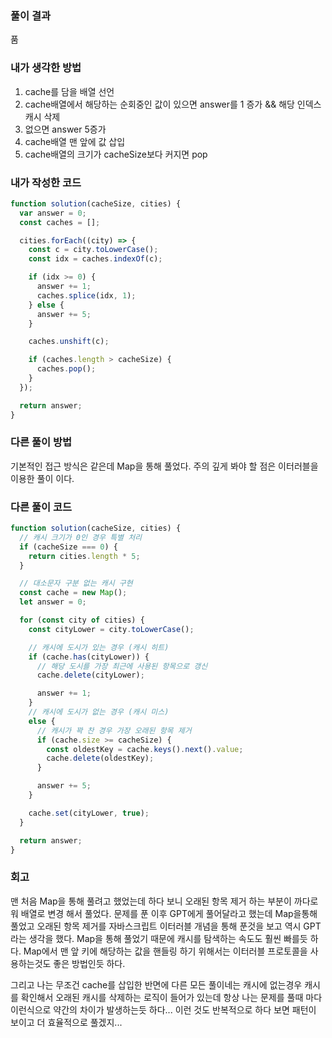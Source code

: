 ### 풀이 결과

품

### 내가 생각한 방법

1. cache를 담을 배열 선언
2. cache배열에서 해당하는 순회중인 값이 있으면 answer를 1 증가 && 해당 인덱스 캐시 삭제
3. 없으면 answer 5증가
4. cache배열 맨 앞에 값 삽입
5. cache배열의 크기가 cacheSize보다 커지면 pop

### 내가 작성한 코드

```javascript
function solution(cacheSize, cities) {
  var answer = 0;
  const caches = [];

  cities.forEach((city) => {
    const c = city.toLowerCase();
    const idx = caches.indexOf(c);

    if (idx >= 0) {
      answer += 1;
      caches.splice(idx, 1);
    } else {
      answer += 5;
    }

    caches.unshift(c);

    if (caches.length > cacheSize) {
      caches.pop();
    }
  });

  return answer;
}
```

### 다른 풀이 방법

기본적인 접근 방식은 같은데 Map을 통해 풀었다.
주의 깊게 봐야 할 점은 이터러블을 이용한 풀이 이다.

### 다른 풀이 코드

```javascript
function solution(cacheSize, cities) {
  // 캐시 크기가 0인 경우 특별 처리
  if (cacheSize === 0) {
    return cities.length * 5;
  }

  // 대소문자 구분 없는 캐시 구현
  const cache = new Map();
  let answer = 0;

  for (const city of cities) {
    const cityLower = city.toLowerCase();

    // 캐시에 도시가 있는 경우 (캐시 히트)
    if (cache.has(cityLower)) {
      // 해당 도시를 가장 최근에 사용된 항목으로 갱신
      cache.delete(cityLower);

      answer += 1;
    }
    // 캐시에 도시가 없는 경우 (캐시 미스)
    else {
      // 캐시가 꽉 찬 경우 가장 오래된 항목 제거
      if (cache.size >= cacheSize) {
        const oldestKey = cache.keys().next().value;
        cache.delete(oldestKey);
      }

      answer += 5;
    }

    cache.set(cityLower, true);
  }

  return answer;
}
```

### 회고

맨 처음 Map을 통해 풀려고 했었는데 하다 보니 오래된 항목 제거 하는 부분이 까다로워 배열로 변경 해서 풀었다.
문제를 푼 이후 GPT에게 풀어달라고 했는데 Map을통해 풀었고 오래된 항목 제거를 자바스크립트 이터러블 개념을 통해 푼것을 보고 역시 GPT라는 생각을 했다.
Map을 통해 풀었기 때문에 캐시를 탐색하는 속도도 훨씬 빠를듯 하다. Map에서 맨 앞 키에 해당하는 값을 핸들링 하기 위해서는 이터러블 프로토콜을 사용하는것도 좋은 방법인듯 하다.

그리고 나는 무조건 cache를 삽입한 반면에 다른 모든 풀이네는 캐시에 없는경우 캐시를 확인해서 오래된 캐시를 삭제하는 로직이 들어가 있는데
항상 나는 문제를 풀때 마다 이런식으로 약간의 차이가 발생하는듯 하다... 이런 것도 반복적으로 하다 보면 패턴이 보이고 더 효율적으로 풀겠지...
